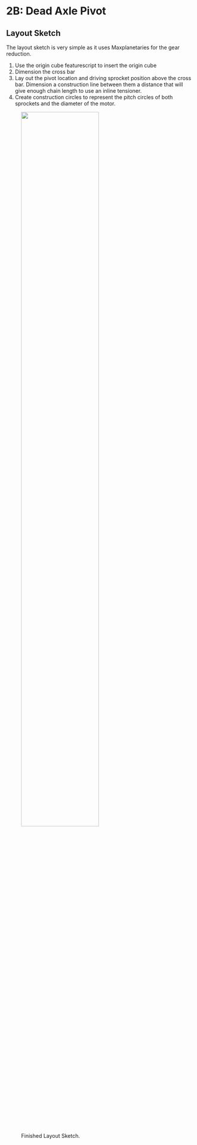 # 2B: Dead Axle Pivot

## Layout Sketch

The layout sketch is very simple as it uses Maxplanetaries for the gear reduction. 

1. Use the origin cube featurescript to insert the origin cube
2. Dimension the cross bar
3. Lay out the pivot location and driving sprocket position above the cross bar. Dimension a construction line between them a distance that will give enough chain length to use an inline tensioner.
4. Create construction circles to represent the pitch circles of both sprockets and the diameter of the motor.
<figure>
    <img src="/img/learning-course/stage2-pivot/pivotMasterSketch.webp" width="70%" data-description="Finished Layout Sketch.">
    <figcaption>Finished Layout Sketch.</figcaption>
</figure>

<br>